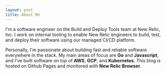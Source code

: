 ```yaml
---
layout: post
title: About Me
---
```


I'm a software engineer on the Build and Deploy Tools team at New Relic, Inc. I work on internal tooling to enable New Relic engineers to build, test, and deploy their software using our managed CI/CD platform.

Personally, I'm passionate about building fast and reliable software everywhere in the stack. My main areas of focus are **Go** and **Javascript**, and I've built software on top of **AWS**, **GCP**, and **Kubernetes**. This blog is hosted on Github Pages and monitored with **New Relic Browser**. 
